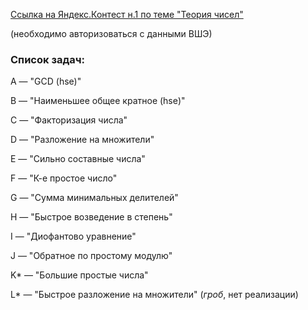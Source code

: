 [Ссылка на Яндекс.Контест н.1 по темe "Теория чисел"](https://official.contest.yandex.ru/contest/36906/enter/?retPage=)

(необходимо авторизоваться с данными ВШЭ)
<br>
### Список задач:

A — "GCD (hse)"

B — "Наименьшее общее кратное (hse)"

C — "Факторизация числа"

D — "Разложение на множители"

E — "Сильно составные числа"

F — "К-е простое число"

G — "Сумма минимальных делителей"

H — "Быстрое возведение в степень"

I — "Диофантово уравнение"

J — "Обратное по простому модулю"

K* — "Большие простые числа"

L* — "Быстрое разложение на множители" (_гроб_, нет реализации)

